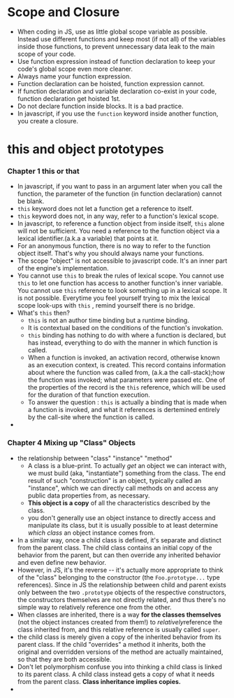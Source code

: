 # Scope and Closure

* When coding in JS, use as little global scope variable as possible. Instead use different functions and keep most (if not all) of the variables inside those functions, to prevent unnecessary data leak to the main scope of your code.
* Use function expression instead of function declaration to keep your code's global scope even more cleaner.
* Always name your function expression.
* Function declaration can be hoisted, function expression cannot.
* If function declaration and variable declaration co-exist in your code, function declaration get hoisted 1st.
* Do not declare function inside blocks. It is a bad practice.
* In javascript, if you use the `function` keyword inside another function, you create a closure.

# this and object prototypes

### Chapter 1 this or that

* In javascript, if you want to pass in an argument later when you call the function, the parameter of the function (in function declaration) cannot be blank.
* `this` keyword does not let a function get a reference to itself.
* `this` keyword does not, in any way, refer to a function's lexical scope.
* In javascript, to reference a function object from inside itself, `this` alone will not be sufficient. You need a reference to the function object via a lexical identifier.(a.k.a a variable) that points at it.
* For an anonymous function, there is no way to refer to the function object itself. That's why you should always name your functions.
* The scope "object" is not accessible to javascript code. It's an inner part of the engine's implementation.
* You cannot use `this` to break the rules of lexical scope. You cannot use `this` to let one function has access to another function's inner variable. You cannot use `this` reference to look something up in a lexical scope. It is not possible. Everytime you feel yourself trying to mix the lexical scope look-ups with `this` , remind yourself there is no bridge. 
* What's `this` then? 
  * `this` is not an author time binding but a runtime binding.
  * It is contextual based on the conditions of the function's invokation.
  * `this` binding has nothing to do with where a function is declared, but has instead, everything to do with the manner in which function is called.
  * When a function is invoked, an activation record, otherwise known as an execution context, is created. This record contains information about where the function was called from, (a.k.a the call-stack);how the function was invoked; what parameters were passed etc. One of the properties of the record is the `this` reference, which will be used for the duration of that function execution.
  * To answer the question : `this` is actually a binding that is made when a function is invoked, and what it references is dertemined entirely by the call-site where the function is called. 
* ​

### Chapter 4 Mixing up "Class" Objects

- the relationship between "class" "instance" "method"
  - A class is a blue-print. To actually *get* an object we can interact with, we must build (aka, "instantiate") something from the class. The end result of such "construction" is an object, typically called an "instance", which we can directly call methods on and access any public data properties from, as necessary.
  - **This object is a copy** of all the characteristics described by the class.
  - you don't generally use an object instance to directly access and manipulate its class, but it is usually possible to at least determine *which class* an object instance comes from.
- In a similar way, once a child class is defined, it's separate and distinct from the parent class. The child class contains an initial copy of the behavior from the parent, but can then override any inherited behavior and even define new behavior.
- However, in JS, it's the reverse -- it's actually more appropriate to think of the "class" belonging to the constructor (the `Foo.prototype...` type references). Since in JS the relationship between child and parent exists only between the two `.prototype` objects of the respective constructors, the constructors themselves are not directly related, and thus there's no simple way to relatively reference one from the other.
- When classes are inherited, there is a way **for the classes themselves** (not the object instances created from them!) to *relatively*reference the class inherited from, and this relative reference is usually called `super`.
-  the child class is merely given a copy of the inherited behavior from its parent class. If the child "overrides" a method it inherits, both the original and overridden versions of the method are actually maintained, so that they are both accessible.
- Don't let polymorphism confuse you into thinking a child class is linked to its parent class. A child class instead gets a copy of what it needs from the parent class. **Class inheritance implies copies.**
- ​





